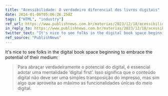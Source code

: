 ```yaml
---
title: "Acessibilidade: O verdadeiro diferencial dos livros digitais"
date: 2024-01-06T05:06:26.250Z
tags: ["HTML", "industry"]
ref_url: https://www.publishnews.com.br/materias/2023/12/18/acessibilidade-o-verdadeiro-diferencial-dos-livros-digitais
in_reply_to: https://www.publishnews.com.br/materias/2023/12/18/acessibilidade-o-verdadeiro-diferencial-dos-livros-digitais
twitter_text: "It's nice to see folks in the digital book space beginning to embrace the potential of their medium. (Original link in Brazilian Portuguese.)"
ref_source: "PublishNews"
---
```


It's nice to see folks in the digital book space beginning to embrace the potential of their medium:

> Para abraçar verdadeiramente o potencial do digital, é essencial adotar uma mentalidade ‘digital first’. Isso significa que o conteúdo digital não deve ser uma simples transposição do impresso, mas sim algo que aproveita ao máximo as funcionalidades únicas do meio digital.
